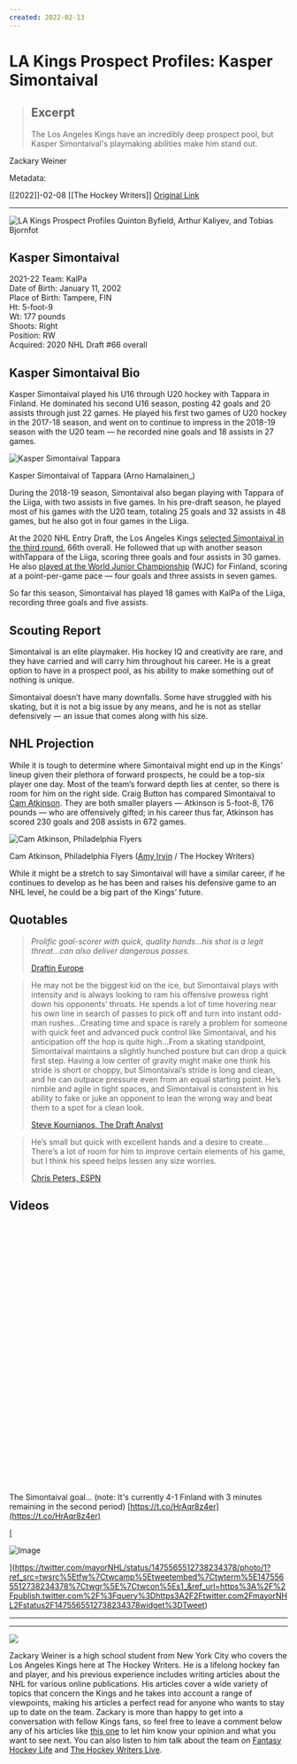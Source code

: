 ```yaml
---
created: 2022-02-13
---
```


# LA Kings Prospect Profiles: Kasper Simontaival

> ## Excerpt
> The Los Angeles Kings have an incredibly deep prospect pool, but Kasper Simontaival's playmaking abilities make him stand out.

Zackary Weiner

Metadata: 

[[2022]]-02-08
[[The Hockey Writers]]
[Original Link](https://thehockeywriters.com/kings-prospect-profiles-kasper-simontaival/)

---
![LA Kings Prospect Profiles Quinton Byfield, Arthur Kaliyev, and Tobias Bjornfot](https://thehockeywriters.com/ezoimgfmt/s3951.pcdn.co/wp-content/uploads/2021/07/Kings_Prospects_2021.jpg?ezimgfmt=ng%3Awebp%2Fngcb57)

## Kasper Simontaival

2021-22 Team: KalPa  
Date of Birth: January 11, 2002  
Place of Birth: Tampere, FIN  
Ht: 5-foot-9  
Wt: 177 pounds  
Shoots: Right  
Position: RW  
Acquired: 2020 NHL Draft #66 overall

## Kasper Simontaival Bio

Kasper Simontaival played his U16 through U20 hockey with Tappara in Finland. He dominated his second U16 season, posting 42 goals and 20 assists through just 22 games. He played his first two games of U20 hockey in the 2017-18 season, and went on to continue to impress in the 2018-19 season with the U20 team — he recorded nine goals and 18 assists in 27 games.

![Kasper Simontaival Tappara](https://thehockeywriters.com/ezoimgfmt/s3951.pcdn.co/wp-content/uploads/2015/09/Kasper-Simontaival-Tappara.jpg?ezimgfmt=ng%3Awebp%2Fngcb57)

Kasper Simontaival of Tappara (Arno Hamalainen\_)

During the 2018-19 season, Simontaival also began playing with Tappara of the Liiga, with two assists in five games. In his pre-draft season, he played most of his games with the U20 team, totaling 25 goals and 32 assists in 48 games, but he also got in four games in the Liiga.

At the 2020 NHL Entry Draft, the Los Angeles Kings [selected Simontaival in the third round](https://thehockeywriters.com/kings-2020-draft-successes/), 66th overall. He followed that up with another season withTappara of the Liiga, scoring three goals and four assists in 30 games. He also [played at the World Junior Championship](https://thehockeywriters.com/kings-prospects-impressing-2021-wjc-preliminaries/) (WJC) for Finland, scoring at a point-per-game pace — four goals and three assists in seven games.

So far this season, Simontaival has played 18 games with KalPa of the Liiga, recording three goals and five assists.

## Scouting Report

Simontaival is an elite playmaker. His hockey IQ and creativity are rare, and they have carried and will carry him throughout his career. He is a great option to have in a prospect pool, as his ability to make something out of nothing is unique.

Simontaival doesn’t have many downfalls. Some have struggled with his skating, but it is not a big issue by any means, and he is not as stellar defensively — an issue that comes along with his size.

## NHL Projection

While it is tough to determine where Simontaival might end up in the Kings’ lineup given their plethora of forward prospects, he could be a top-six player one day. Most of the team’s forward depth lies at center, so there is room for him on the right side. Craig Button has compared Simontaival to [Cam Atkinson](https://thehockeywriters.com/docs/cam-atkinson/). They are both smaller players — Atkinson is 5-foot-8, 176 pounds — who are offensively gifted; in his career thus far, Atkinson has scored 230 goals and 208 assists in 672 games.

![Cam Atkinson, Philadelphia Flyers](https://thehockeywriters.com/ezoimgfmt/s3951.pcdn.co/wp-content/uploads/2021/09/Cam-Atkinson-Flyers-2-1200x900.jpg?ezimgfmt=ng:webp/ngcb57)

Cam Atkinson, Philadelphia Flyers ([Amy Irvin](https://www.facebook.com/38Photography) / The Hockey Writers)

While it might be a stretch to say Simontaival will have a similar career, if he continues to develop as he has been and raises his defensive game to an NHL level, he could be a big part of the Kings’ future.

## Quotables

> _Prolific goal-scorer with quick, quality hands…his shot is a legit threat…can also deliver dangerous passes._
> 
> [Draftin Europe](https://www.eliteprospects.com/player/397010/kasper-simontaival)

> He may not be the biggest kid on the ice, but Simontaival plays with intensity and is always looking to ram his offensive prowess right down his opponents’ throats. He spends a lot of time hovering near his own line in search of passes to pick off and turn into instant odd-man rushes…Creating time and space is rarely a problem for someone with quick feet and advanced puck control like Simontaival, and his anticipation off the hop is quite high…From a skating standpoint, Simontaival maintains a slightly hunched posture but can drop a quick first step. Having a low center of gravity might make one think his stride is short or choppy, but Simontaival’s stride is long and clean, and he can outpace pressure even from an equal starting point. He’s nimble and agile in tight spaces, and Simontaival is consistent in his ability to fake or juke an opponent to lean the wrong way and beat them to a spot for a clean look.
> 
> [Steve Kournianos, The Draft Analyst](https://www.thedraftanalyst.com/2020-nhl-draft/2020-draft-top-prospects-finland/)

> He’s small but quick with excellent hands and a desire to create…There’s a lot of room for him to improve certain elements of his game, but I think his speed helps lessen any size worries.
> 
> [Chris Peters, ESPN](https://lakingsinsider.com/2020/10/07/kings-select-kasper-simontaival-round-3-66-overall/)

## Videos

<iframe loading="lazy" title="Kasper Simontaival 1G 1A vs TUTO Hockey U20 | Aug 31 2018" width="840" height="473" data-ezsrc="https://www.youtube.com/embed/TrX4VTB46VQ?start=10&amp;feature=oembed" frameborder="0" allow="accelerometer; autoplay; clipboard-write; encrypted-media; gyroscope; picture-in-picture" allowfullscreen="" ezoid="0.9999379182261765"></iframe>

[](https://twitter.com/mayorNHL/status/1475565512738234378?ref_src=twsrc%5Etfw%7Ctwcamp%5Etweetembed%7Ctwterm%5E1475565512738234378%7Ctwgr%5E%7Ctwcon%5Es1_&ref_url=https%3A%2F%2Fpublish.twitter.com%2F%3Fquery%3Dhttps3A2F2Ftwitter.com2FmayorNHL2Fstatus2F1475565512738234378widget%3DTweet)

The Simontaival goal... (note: It's currently 4-1 Finland with 3 minutes remaining in the second period) [https://t.co/HrAqr8z4er](https://t.co/HrAqr8z4er)

[

![Image](https://thehockeywriters.com/kings-prospect-profiles-kasper-simontaival/%7C*IMAGE_URL*%7C?format=jpg&name=small)







](https://twitter.com/mayorNHL/status/1475565512738234378/photo/1?ref_src=twsrc%5Etfw%7Ctwcamp%5Etweetembed%7Ctwterm%5E1475565512738234378%7Ctwgr%5E%7Ctwcon%5Es1_&ref_url=https%3A%2F%2Fpublish.twitter.com%2F%3Fquery%3Dhttps3A2F2Ftwitter.com2FmayorNHL2Fstatus2F1475565512738234378widget%3DTweet)

___

___

![](https://thehockeywriters.com/ezoimgfmt/s3951.pcdn.co/wp-content/uploads/2021/06/Screen-Shot-2021-06-29-at-3.37.15-PM-removebg-preview.jpg?ezimgfmt=ng:webp/ngcb57)

Zackary Weiner is a high school student from New York City who covers the Los Angeles Kings here at The Hockey Writers. He is a lifelong hockey fan and player, and his previous experience includes writing articles about the NHL for various online publications. His articles cover a wide variety of topics that concern the Kings and he takes into account a range of viewpoints, making his articles a perfect read for anyone who wants to stay up to date on the team. Zackary is more than happy to get into a conversation with fellow Kings fans, so feel free to leave a comment below any of his articles like [this one](https://thehockeywriters.com/kings-maple-leafs-iafallo-trade-rumors-not-adequate-return/) to let him know your opinion and what you want to see next. You can also listen to him talk about the team on [Fantasy Hockey Life](https://www.fantraxhq.com/podcasts/fantasy-hockey-life-ep-62-kings-with-zackary-weiner/) and [The Hockey Writers Live](https://www.youtube.com/watch?v=-cnuqPsiAsA&t=1721s).
